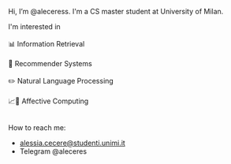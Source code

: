 Hi, I’m @aleceress.
I'm a CS master student at University of Milan.

I'm interested in <br> <br>
📊  Information Retrieval <br> <br>
📲  Recommender Systems <br> <br>
✏️  Natural Language Processing <br> <br>
📈💌  Affective Computing <br> <br>

How to reach me: 
- alessia.cecere@studenti.unimi.it
- Telegram @aleceres 

<!---
aleceress/aleceress is a ✨ special ✨ repository because its `README.md` (this file) appears on your GitHub profile.
You can click the Preview link to take a look at your changes.
--->
